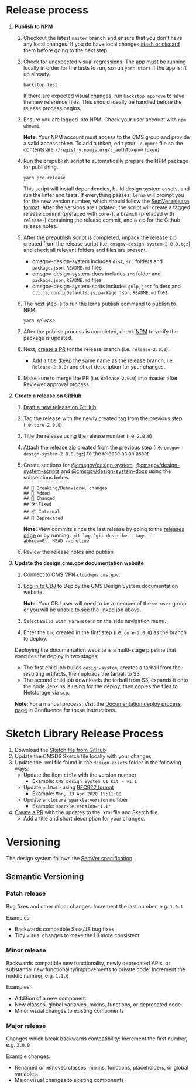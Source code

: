 # Release process

1. **Publish to NPM**

   1. Checkout the latest `master` branch and ensure that you don't have any local changes. If you do have local changes [stash or discard](https://docs.gitlab.com/ee/topics/git/numerous_undo_possibilities_in_git/#quickly-save-local-changes) them before going to the next step.
   1. Check for unexpected visual regressions. The app must be running locally in order for the tests to run, so run `yarn start` if the app isn't up already.
      ```
      backstop test
      ```
      If there are expected visual changes, run `backstop approve` to save the new reference files. This should ideally be handled before the release process begins.
   1. Ensure you are logged into NPM. Check your user account with `npm whoami`.

      **Note**: Your NPM account must access to the CMS group and provide a valid access token. To add a token, edit your `~/.npmrc` file so the contents are `//registry.npmjs.org/:_authToken={token}`

   1. Run the prepublish script to automatically prepare the NPM package for publishing.

      ```
      yarn pre-release
      ```

      This script will install dependencies, build design system assets, and run the linter and tests. If everything passes, `lerna` will prompt you for the new version number, which should follow the [SemVer release format](#versioning). After the versions are updated, the script will create a tagged release commit (prefaced with `core-`), a branch (prefaced with `release-`) containing the release commit, and a zip for the Github release notes.

   1. After the prepublish script is completed, unpack the release zip created from the release script (i.e. `cmsgov-design-system-2.0.0.tgz`) and check all relevant folders and files are present.

      - cmsgov-design-system includes `dist`, `src` folders and `package.json`, `README.md` files
      - cmsgov-design-system-docs includes `src` folder and `package.json`, `README.md` files
      - cmsgov-design-system-scrits includes `gulp`, `jest` folders and `cli.js`, `configDefaults.js`, `package.json`, `README.md` files

   1. The next step is to run the lerna publish command to publish to NPM.

      ```
      yarn release
      ```

   1. After the publish process is completed, check [NPM](https://www.npmjs.com/package/@cmsgov/design-system) to verify the package is updated.

   1. Next, [create a PR](https://github.com/CMSgov/design-system/blob/master/CONTRIBUTING.md#submitting-a-pull-request) for the release branch (i.e. `release-2.0.0`).

      - Add a title (keep the same name as the release branch, i.e. `Release-2.0.0`) and short description for your changes.

   1. Make sure to merge the PR (i.e. `Release-2.0.0`) into master after Reviewer approval process.

1. **Create a release on GitHub**

   1. [Draft a new release on GitHub](https://github.com/CMSgov/design-system/releases/new)
   1. Tag the release with the newly created tag from the previous step (i.e. `core-2.0.0`).
   1. Title the release using the release number (i.e. `2.0.0`)
   1. Attach the release zip created from the previous step (i.e. `cmsgov-design-system-2.0.0.tgz`) to the release as an asset
   1. Create sections for [@cmsgov/design-system](https://www.npmjs.com/package/@cmsgov/design-system), [@cmsgov/design-system-scripts](https://www.npmjs.com/package/@cmsgov/design-system-scripts) and [@cmsgov/design-system-docs](https://www.npmjs.com/package/@cmsgov/design-system-docs) using the subsections below.

      ```
      ## 🚨 Breaking/Behavioral changes
      ## 🚀 Added
      ## 💅 Changed
      ## 🛠 Fixed
      ## 📦 Internal
      ## 🚫 Deprecated
      ```

      **Note**: View commits since the last release by going to the [releases page](https://github.com/CMSgov/design-system/releases) or by running: `` git log `git describe --tags --abbrev=0`..HEAD --oneline ``

   1. Review the release notes and publish

1. **Update the design.cms.gov documentation website**

   1. Connect to CMS VPN `cloudvpn.cms.gov`.

   1. [Log in to CBJ](https://cloudbeesjenkins.cms.gov/prod-master/job/wds/job/Design%20System/job/Deploy%20design-system/) to Deploy the CMS Design System documentation website.

      **Note**: Your CBJ user will need to be a member of the `wd-user` group or you will be unable to see the linked job above.

   1. Select `Build with Parameters` on the side navigation menu.

   1. Enter the `tag` created in the first step (i.e. `core-2.0.0`) as the branch to deploy.

   Deploying the documentation website is a multi-stage pipeline that executes the deploy in two stages:

   - The first child job builds `design-system`, creates a tarball from the resulting artifacts, then uploads the tarball to S3.
   - The second child job downloads the tarball from S3, expands it onto the node Jenkins is using for the deploy, then copies the files to Netstorage via `scp`.

   **Note**: For a manual process: Visit the [Documentation deploy process page](https://confluence.cms.gov/display/HCDSG/Documentation+deploy+proces) in Confluence for these instructions.

# Sketch Library Release Process

1. Download the [Sketch file from GitHub](https://github.com/CMSgov/design-system/blob/master/design-assets/CMS-Design-System-UI-kit.sketch)
1. Update the CMSDS Sketch file locally with your changes
1. Update the .xml file found in the `design-assets` folder in the following ways:
   - Update the item `title` with the version number
     - Example: `CMS Design System UI kit - v1.1`
   - Update `pubDate` using [RFC822 format](https://hackage.haskell.org/package/time-http-0.5/docs/Data-Time-Format-RFC822.html)
     - Example: `Mon, 13 Apr 2020 15:11:00`
   - Update `enclosure sparkle:version` number
     - Example: `sparkle:version="1.1"`
1. [Create a PR](https://github.com/CMSgov/design-system/blob/master/CONTRIBUTING.md#submitting-a-pull-request) with the updates to the .xml file and Sketch file
   - Add a title and short description for your changes.

# Versioning

The design system follows the [SemVer specification](http://semver.org/).

## Semantic Versioning

### Patch release

Bug fixes and other minor changes: Increment the last number, e.g. `1.0.1`

Examples:

- Backwards compatible Sass/JS bug fixes
- Tiny visual changes to make the UI more consistent

### Minor release

Backwards compatible new functionality, newly deprecated APIs, or substantial new functionality/improvements to private code: Increment the middle number, e.g. `1.1.0`

Examples:

- Addition of a new component
- New classes, global variables, mixins, functions, or deprecated code
- Minor visual changes to existing components

### Major release

Changes which break backwards compatibility: Increment the first number, e.g. `2.0.0`

Example changes:

- Renamed or removed classes, mixins, functions, placeholders, or global variables.
- Major visual changes to existing components
